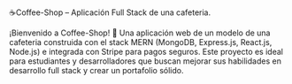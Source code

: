 ☕Coffee-Shop – Aplicación Full Stack de una cafeteria.

¡Bienvenido a Coffee-Shop! 🚀 Una aplicación web de un modelo de una cafeteria construida con el stack MERN (MongoDB, Express.js, React.js, Node.js) e integrada con Stripe para pagos seguros. Este proyecto es ideal para estudiantes y desarrolladores que buscan mejorar sus habilidades en desarrollo full stack y crear un portafolio sólido.
